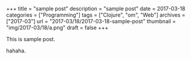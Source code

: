 +++
title = "sample post"
description = "sample post"
date = 2017-03-18
categories = ["Programming"]
tags = ["Clojure", "om", "Web"]
archives = ["2017-03"]
url = "2017-03/18/2017-03-18-sample-post"
thumbnail = "img/2017-03/18/a.png"
draft = false
+++

This is sample post.

<!--more-->

hahaha.

